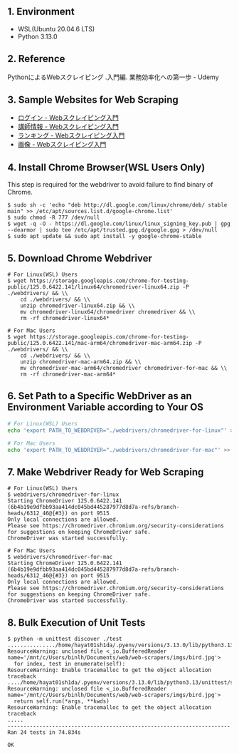 ## 1. Environment

- WSL(Ubuntu 20.04.6 LTS)
- Python 3.13.0

## 2. Reference

PythonによるWebスクレイピング \.入門編\. 業務効率化への第一歩 - Udemy

## 3. Sample Websites for Web Scraping

- [ログイン - Webスクレイピング入門](https://scraping-for-beginner.herokuapp.com/login_page)
- [講師情報 - Webスクレイピング入門](https://scraping-for-beginner.herokuapp.com/mypage)
- [ランキング - Webスクレイピング入門](https://scraping-for-beginner.herokuapp.com/ranking/)
- [画像 - Webスクレイピング入門](https://scraping-for-beginner.herokuapp.com/image)

## 4. Install Chrome Browser(WSL Users Only)

This step is required for the webdriver to avoid failure to find binary of Chrome.

```command
$ sudo sh -c 'echo "deb http://dl.google.com/linux/chrome/deb/ stable main" >> /etc/apt/sources.list.d/google-chrome.list'
$ sudo chmod -R 777 /dev/null
$ wget -q -O - https://dl.google.com/linux/linux_signing_key.pub | gpg --dearmor | sudo tee /etc/apt/trusted.gpg.d/google.gpg > /dev/null
$ sudo apt update && sudo apt install -y google-chrome-stable
```

## 5. Download Chrome Webdriver

```command
# For Linux(WSL) Users
$ wget https://storage.googleapis.com/chrome-for-testing-public/125.0.6422.141/linux64/chromedriver-linux64.zip -P ./webdrivers/ && \\
    cd ./webdrivers/ && \\
    unzip chromedriver-linux64.zip && \\
    mv chromedriver-linux64/chromedriver chromedriver && \\
    rm -rf chromedriver-linux64*

# For Mac Users
$ wget https://storage.googleapis.com/chrome-for-testing-public/125.0.6422.141/mac-arm64/chromedriver-mac-arm64.zip -P ./webdrivers/ && \\
    cd ./webdrivers/ && \\
    unzip chromedriver-mac-arm64.zip && \\
    mv chromedriver-mac-arm64/chromedriver chromedriver-for-mac && \\
    rm -rf chromedriver-mac-arm64*
```

## 6. Set Path to a Specific WebDriver as an Environment Variable according to Your OS

```bash
# For Linux(WSL) Users
echo 'export PATH_TO_WEBDRIVER="./webdrivers/chromedriver-for-linux"' >> ~/.bash_profile

# For Mac Users
echo 'export PATH_TO_WEBDRIVER="./webdrivers/chromedriver-for-mac"' >> ~/.zprofile
```

## 7. Make Webdriver Ready for Web Scraping

```command
# For Linux(WSL) Users
$ webdrivers/chromedriver-for-linux
Starting ChromeDriver 125.0.6422.141 (6b4b19e9dfbb93aa414dc045bd445287977d8d7a-refs/branch-heads/6312_46@{#3}) on port 9515
Only local connections are allowed.
Please see https://chromedriver.chromium.org/security-considerations for suggestions on keeping ChromeDriver safe.
ChromeDriver was started successfully.

# For Mac Users
$ webdrivers/chromedriver-for-mac
Starting ChromeDriver 125.0.6422.141 (6b4b19e9dfbb93aa414dc045bd445287977d8d7a-refs/branch-heads/6312_46@{#3}) on port 9515
Only local connections are allowed.
Please see https://chromedriver.chromium.org/security-considerations for suggestions on keeping ChromeDriver safe.
ChromeDriver was started successfully.
```

## 8. Bulk Execution of Unit Tests

```command
$ python -m unittest discover ./test
.............../home/hayat01sh1da/.pyenv/versions/3.13.0/lib/python3.13/unittest/suite.py:107: ResourceWarning: unclosed file <_io.BufferedReader name='/mnt/c/Users/binlh/Documents/web/web-scrapers/imgs/bird.jpg'>
  for index, test in enumerate(self):
ResourceWarning: Enable tracemalloc to get the object allocation traceback
..../home/hayat01sh1da/.pyenv/versions/3.13.0/lib/python3.13/unittest/suite.py:84: ResourceWarning: unclosed file <_io.BufferedReader name='/mnt/c/Users/binlh/Documents/web/web-scrapers/imgs/bird.jpg'>
  return self.run(*args, **kwds)
ResourceWarning: Enable tracemalloc to get the object allocation traceback
.....
----------------------------------------------------------------------
Ran 24 tests in 74.834s

OK
```
